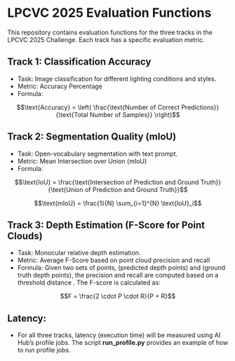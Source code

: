 # LPCVC 2025 Evaluation Functions
This repository contains evaluation functions for the three tracks in the LPCVC 2025 Challenge. Each track has a specific evaluation metric.

## Track 1: Classification Accuracy
- Task: Image classification for different lighting conditions and styles.
- Metric: Accuracy Percentage
- Formula: 

$$\text{Accuracy} = \left( \frac{\text{Number of Correct Predictions}}{\text{Total Number of Samples}} \right)$$

## Track 2: Segmentation Quality (mIoU)
- Task: Open-vocabulary segmentation with text prompt.
- Metric: Mean Intersection over Union (mIoU)
- Formula:

$$\text{IoU} = \frac{\text{Intersection of Prediction and Ground Truth}}{\text{Union of Prediction and Ground Truth}}$$

$$\text{mIoU} = \frac{1}{N} \sum_{i=1}^{N} \text{IoU}_i$$

## Track 3: Depth Estimation (F-Score for Point Clouds)
- Task: Monocular relative depth estimation.
- Metric: Average F-Score based on point cloud precision and recall
- Formula: Given two sets of points,  (predicted depth points) and  (ground truth depth points), the precision  and recall  are computed based on a threshold distance . The F-score is calculated as:

$$F = \frac{2 \cdot P \cdot R}{P + R}$$

## Latency:
- For all three tracks, latency (execution time) will be measured using AI Hub’s profile jobs. The script **run_profile.py** provides an example of how to run profile jobs.

